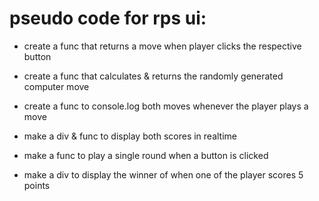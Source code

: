 # pseudo code for rps ui: 

- create a func that returns a move when player clicks the respective button

- create a func that calculates & returns the randomly generated computer move 

- create a func to console.log both moves whenever the player plays a move 

- make a div & func to display both scores in realtime

- make a func to play a single round when a button is clicked 

- make a div to display the winner of when one of the player scores 5 points 